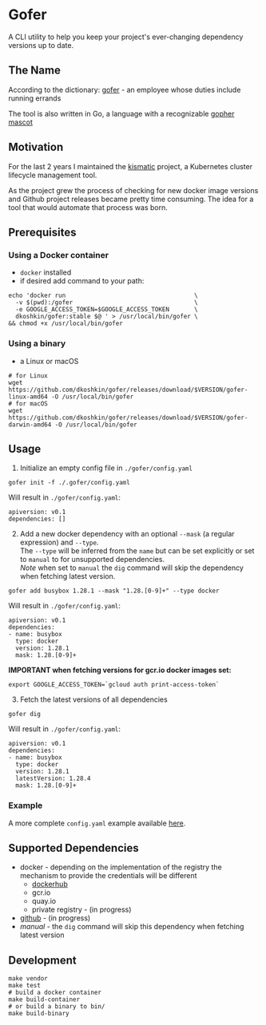 # Gofer

A CLI utility to help you keep your project's ever-changing dependency versions up to date.

## The Name
According to the dictionary: [gofer](https://www.merriam-webster.com/dictionary/gofer) - an employee whose duties include running errands 

The tool is also written in Go, a language with a recognizable [gopher mascot](https://blog.golang.org/gopher)

## Motivation

For the last 2 years I maintained the [kismatic](https://github.com/apprenda/kismatic) project, a Kubernetes cluster lifecycle management tool.

As the project grew the process of checking for new docker image versions and Github project releases became pretty time consuming. The idea for a tool that would automate that process was born.

## Prerequisites

### Using a Docker container

* `docker` installed
* if desired add command to your path:
```
echo 'docker run                                    \
  -v $(pwd):/gofer                                  \
  -e GOOGLE_ACCESS_TOKEN=$GOOGLE_ACCESS_TOKEN       \
  dkoshkin/gofer:stable $@ ' > /usr/local/bin/gofer \
&& chmod +x /usr/local/bin/gofer
```

### Using a binary

* a Linux or macOS
```
# for Linux
wget https://github.com/dkoshkin/gofer/releases/download/$VERSION/gofer-linux-amd64 -O /usr/local/bin/gofer
# for macOS
wget https://github.com/dkoshkin/gofer/releases/download/$VERSION/gofer-darwin-amd64 -O /usr/local/bin/gofer
```

## Usage

1) Initialize an empty config file in `./gofer/config.yaml`

```
gofer init -f ./.gofer/config.yaml
```

Will result in `./gofer/config.yaml`:

```
apiversion: v0.1
dependencies: []
```

2) Add a new docker dependency with an optional `--mask` (a regular expression) and `--type`.   
The `--type` will be inferred from the `name` but can be set explicitly or set to `manual` to for unsupported dependencies.  
*Note* when set to `manual` the `dig` command will skip the dependency when fetching latest version.

```
gofer add busybox 1.28.1 --mask "1.28.[0-9]+" --type docker
```

Will result in `./gofer/config.yaml`:

```
apiversion: v0.1
dependencies:
- name: busybox
  type: docker
  version: 1.28.1
  mask: 1.28.[0-9]+
```

**IMPORTANT when fetching versions for gcr.io docker images set:** 
```
export GOOGLE_ACCESS_TOKEN=`gcloud auth print-access-token`
```

3) Fetch the latest versions of all dependencies
```
gofer dig
```

Will result in `./gofer/config.yaml`:

```
apiversion: v0.1
dependencies:
- name: busybox
  type: docker
  version: 1.28.1
  latestVersion: 1.28.4
  mask: 1.28.[0-9]+
```

### Example
A more complete `config.yaml` example available [here](https://raw.githubusercontent.com/dkoshkin/gofer/master/examples/config.yaml).

## Supported Dependencies

* docker - depending on the implementation of the registry the mechanism to provide the credentials will be different
  * [dockerhub](https://hub.docker.com/)
  * gcr.io
  * quay.io
  * private registry - (in progress)
* [github](https://github.com/) - (in progress)
* *manual* - the `dig` command will skip this dependency when fetching latest version

## Development

```
make vendor
make test
# build a docker container
make build-container
# or build a binary to bin/
make build-binary
```